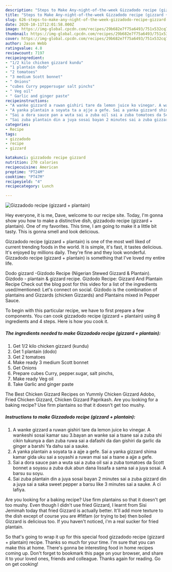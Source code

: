 ```yaml
---
description: "Steps to Make Any-night-of-the-week Gizzadodo recipe (gizzard + plantain)"
title: "Steps to Make Any-night-of-the-week Gizzadodo recipe (gizzard + plantain)"
slug: 626-steps-to-make-any-night-of-the-week-gizzadodo-recipe-gizzard-plantain
date: 2020-10-11T12:01:58.000Z
image: https://img-global.cpcdn.com/recipes/29b682e7f75a6493/751x532cq70/gizzadodo-recipe-gizzard-plantain-recipe-main-photo.jpg
thumbnail: https://img-global.cpcdn.com/recipes/29b682e7f75a6493/751x532cq70/gizzadodo-recipe-gizzard-plantain-recipe-main-photo.jpg
cover: https://img-global.cpcdn.com/recipes/29b682e7f75a6493/751x532cq70/gizzadodo-recipe-gizzard-plantain-recipe-main-photo.jpg
author: Jason Webb
ratingvalue: 4.8
reviewcount: 7197
recipeingredient:
- "1/2 kilo chicken gizzard kundu"
- "1 plantain dodo"
- "2 tomatoes"
- "3 medium Scott bonnet"
- " Onions"
- "cubes Curry peppersugar salt pinchs"
- " Veg oil"
- " Garlic and ginger paste"
recipeinstructions:
- "A wanke gizzard a ruwan gishiri tare da lemon juice ko vinegar. A wankeshi sosai kamar sau 3.bayan an wanke sai a tsane sai a zuba shi cikin tukunya a dan zuba ruwa sai a dafashi da dan gishiri da garlic da ginger a barshi Ya dahu sai a sauke."
- "A yanka plantain a soyata ta a ajje a gefe. Sai a yanka gizzard shima kamar gida uku sai a soyashi a ruwan mai sai a tsane a ajje a gefe."
- "Sai a dora sauce pan a wuta sai a zuba oil sai a zuba tomatoes da Scott bonnet a soyasu a zuba duk abun dana lissafa a sama sai a juya sosai. A barsu su soyu."
- "Sai zuba plantain din a juya sosai bayan 2 minutes sai a zuba gizzard din a juya sai a saka sweet pepper a barsu like 3 minutes sai a sauke. A ci lafiya."
categories:
- Recipe
tags:
- gizzadodo
- recipe
- gizzard

katakunci: gizzadodo recipe gizzard 
nutrition: 270 calories
recipecuisine: American
preptime: "PT24M"
cooktime: "PT47M"
recipeyield: "4"
recipecategory: Lunch

---
```



![Gizzadodo recipe (gizzard + plantain)](https://img-global.cpcdn.com/recipes/29b682e7f75a6493/751x532cq70/gizzadodo-recipe-gizzard-plantain-recipe-main-photo.jpg)

Hey everyone, it is me, Dave, welcome to our recipe site. Today, I'm gonna show you how to make a distinctive dish, gizzadodo recipe (gizzard + plantain). One of my favorites. This time, I am going to make it a little bit tasty. This is gonna smell and look delicious.

Gizzadodo recipe (gizzard + plantain) is one of the most well liked of current trending foods in the world. It is simple, it's fast, it tastes delicious. It's enjoyed by millions daily. They're fine and they look wonderful. Gizzadodo recipe (gizzard + plantain) is something that I've loved my entire life.

Dodo gizzard -Gizdodo Recipe (Nigerian Stewed Gizzard &amp; Plantain). Gizdodo - plantain &amp; gizzard recipe. Gizdodo Recipe: Gizzard And Plantain Recipe Check out the blog post for this video for a list of the ingredients used/mentioned: Let&#39;s connect on social. Gizdodo is the combination of plantains and Gizzards (chicken Gizzards) and Plantains mixed in Pepper Sauce.


To begin with this particular recipe, we have to first prepare a few components. You can cook gizzadodo recipe (gizzard + plantain) using 8 ingredients and 4 steps. Here is how you cook it.

<!--inarticleads1-->

##### The ingredients needed to make Gizzadodo recipe (gizzard + plantain):

1. Get 1/2 kilo chicken gizzard (kundu)
1. Get 1 plantain (dodo)
1. Get 2 tomatoes
1. Make ready 3 medium Scott bonnet
1. Get  Onions
1. Prepare cubes Curry, pepper.sugar, salt pinchs,
1. Make ready  Veg oil
1. Take  Garlic and ginger paste


The Best Chicken Gizzard Recipes on Yummly Chicken Gizzard Adobo, Fried Chicken Gizzard, Chicken Gizzard Paprikash. Are you looking for a baking recipe? Use firm plantains so that it doesn&#39;t get too mushy. 

<!--inarticleads2-->

##### Instructions to make Gizzadodo recipe (gizzard + plantain):

1. A wanke gizzard a ruwan gishiri tare da lemon juice ko vinegar. A wankeshi sosai kamar sau 3.bayan an wanke sai a tsane sai a zuba shi cikin tukunya a dan zuba ruwa sai a dafashi da dan gishiri da garlic da ginger a barshi Ya dahu sai a sauke.
1. A yanka plantain a soyata ta a ajje a gefe. Sai a yanka gizzard shima kamar gida uku sai a soyashi a ruwan mai sai a tsane a ajje a gefe.
1. Sai a dora sauce pan a wuta sai a zuba oil sai a zuba tomatoes da Scott bonnet a soyasu a zuba duk abun dana lissafa a sama sai a juya sosai. A barsu su soyu.
1. Sai zuba plantain din a juya sosai bayan 2 minutes sai a zuba gizzard din a juya sai a saka sweet pepper a barsu like 3 minutes sai a sauke. A ci lafiya.


Are you looking for a baking recipe? Use firm plantains so that it doesn&#39;t get too mushy. Even though I didn&#39;t use fried Gizzard, I learnt from Sisi Jemimah today that fried Gizzard is actually better. It&#39;ll add more texture to the dish except of course you are #fitfam (or trying to be) then boiled Gizzard is delicious too. If you haven&#39;t noticed, i&#39;m a real sucker for fried plantain. 

So that's going to wrap it up for this special food gizzadodo recipe (gizzard + plantain) recipe. Thanks so much for your time. I'm sure that you can make this at home. There's gonna be interesting food in home recipes coming up. Don't forget to bookmark this page on your browser, and share it to your loved ones, friends and colleague. Thanks again for reading. Go on get cooking!
